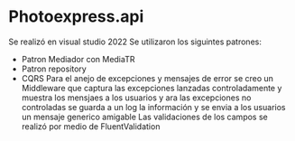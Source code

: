 # Photoexpress.api

Se realizó en visual studio 2022
Se utilizaron los siguintes patrones:
- Patron Mediador con MediaTR
- Patron repository
- CQRS
Para el anejo de excepciones y mensajes de error se creo un Middleware que captura las excepciones lanzadas controladamente y muestra los mensjaes a los usuarios y ara las excepciones no controladas se guarda a un log la información y se envia a los usuarios un mensaje generico amigable
Las validaciones de los campos se realizó por medio de FluentValidation
